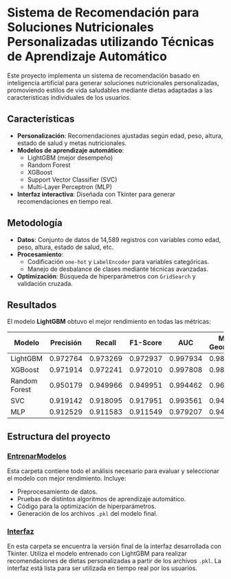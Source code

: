 # Sistema de Recomendación para Soluciones Nutricionales Personalizadas utilizando Técnicas de Aprendizaje Automático

Este proyecto implementa un sistema de recomendación basado en inteligencia artificial para generar soluciones nutricionales personalizadas, promoviendo estilos de vida saludables mediante dietas adaptadas a las características individuales de los usuarios.

## Características

- **Personalización**: Recomendaciones ajustadas según edad, peso, altura, estado de salud y metas nutricionales.
- **Modelos de aprendizaje automático**:
  - LightGBM (mejor desempeño)
  - Random Forest
  - XGBoost
  - Support Vector Classifier (SVC)
  - Multi-Layer Perceptron (MLP)
- **Interfaz interactiva**: Diseñada con Tkinter para generar recomendaciones en tiempo real.

## Metodología

- **Datos**: Conjunto de datos de 14,589 registros con variables como edad, peso, altura, estado de salud, etc.
- **Procesamiento**:
  - Codificación `one-hot` y `LabelEncoder` para variables categóricas.
  - Manejo de desbalance de clases mediante técnicas avanzadas.
- **Optimización**: Búsqueda de hiperparámetros con `GridSearch` y validación cruzada.

## Resultados

El modelo **LightGBM** obtuvo el mejor rendimiento en todas las métricas:

| Modelo            | Precisión | Recall   | F1-Score | AUC       | Media Geométrica |
|-------------------|-----------|----------|----------|-----------|------------------|
| LightGBM          | 0.972764  | 0.973269 | 0.972937 | 0.997934  | 0.984269         |
| XGBoost           | 0.971914  | 0.972241 | 0.972010 | 0.997808  | 0.983530         |
| Random Forest     | 0.950179  | 0.949966 | 0.949951 | 0.994462  | 0.969969         |
| SVC               | 0.919142  | 0.918095 | 0.917951 | 0.993561  | 0.949211         |
| MLP               | 0.912529  | 0.911583 | 0.911549 | 0.979207  | 0.946237         |

## Estructura del proyecto

### [EntrenarModelos](./EntrenarModelos)
Esta carpeta contiene todo el análisis necesario para evaluar y seleccionar el modelo con mejor rendimiento. Incluye:
- Preprocesamiento de datos.
- Pruebas de distintos algoritmos de aprendizaje automático.
- Código para la optimización de hiperparámetros.
- Generación de los archivos `.pkl` del modelo final.

### [Interfaz](./Interfaz)
En esta carpeta se encuentra la versión final de la interfaz desarrollada con Tkinter. Utiliza el modelo entrenado con LightGBM para realizar recomendaciones de dietas personalizadas a partir de los archivos `.pkl`. La interfaz está lista para ser utilizada en tiempo real por los usuarios.
